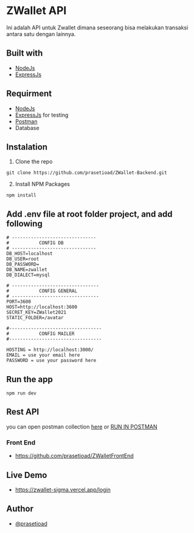 # ZWallet API

<!--- These are examples. See https://shields.io for others or to customize this set of shields. You might want to include dependencies, project status and licence info here --->
Ini adalah API untuk Zwallet dimana seseorang bisa melakukan transaksi antara satu dengan lainnya.

## Built with

* [NodeJs](https://nodejs.org/en/)
* [ExpressJs](https://expressjs.com/)

## Requirment
* [NodeJs](https://nodejs.org/en/)
* [ExpressJs](https://expressjs.com/) for testing
* [Postman](https://www.postman.com/)
* Database


## Instalation
1. Clone the repo

```
git clone https://github.com/prasetioad/ZWallet-Backend.git

```
2. Install NPM Packages 
```
npm install
```
## Add .env file at root folder project, and add following
```
# -------------------------------
#           CONFIG DB
# -------------------------------
DB_HOST=localhost
DB_USER=root
DB_PASSWORD=
DB_NAME=zwallet
DB_DIALECT=mysql

# --------------------------------
#           CONFIG GENERAL
# --------------------------------
PORT=3600
HOST=http://localhost:3600
SECRET_KEY=ZWallet2021
STATIC_FOLDER=/avatar

#----------------------------------
#           CONFIG MAILER
#----------------------------------

HOSTING = http://localhost:3000/
EMAIL = use your email here
PASSWORD = use your password here
```
## Run the app
``` 
npm run dev 
```

## Rest API
you can open postman collection [here](https://documenter.getpostman.com/view/14778352/TzRa6PEG)
or
[RUN IN POSTMAN](https://www.getpostman.com/collections/9ae47d30b8f57603a077)

### Front End
* https://github.com/prasetioad/ZWalletFrontEnd

## Live Demo
* https://zwallet-sigma.vercel.app/login

## Author
* [@prasetioad](https://github.com/prasetioad)

